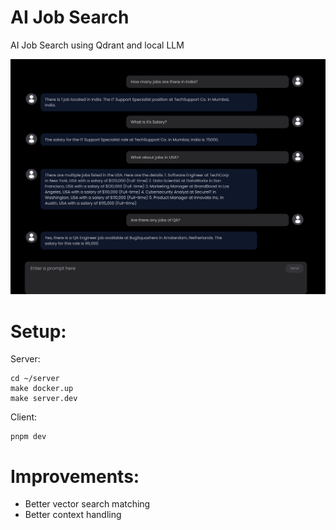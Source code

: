 # AI Job Search

AI Job Search using Qdrant and local LLM

<img src="./assets/app-sc.png" style="object-fit: contain">

# Setup:

Server:

```
cd ~/server
make docker.up
make server.dev
```

Client:

```
pnpm dev
```

# Improvements:

- Better vector search matching
- Better context handling
